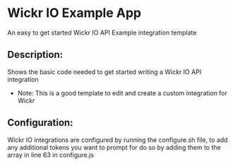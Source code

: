 # Wickr IO Example App
An easy to get started Wickr IO API Example integration template

## Description:
Shows the basic code needed to get started writing a Wickr IO API integration
* Note: This is a good template to edit and create a custom integration for Wickr

## Configuration:
Wickr IO integrations are configured by running the configure.sh file,
to add any additional tokens you want to prompt for do so by adding them to the array in line 63 in configure.js
